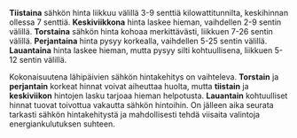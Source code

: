 **Tiistaina** sähkön hinta liikkuu välillä 3-9 senttiä kilowattitunnilta, keskihinnan ollessa 7 senttiä. **Keskiviikkona** hinta laskee hieman, vaihdellen 2-9 sentin välillä. **Torstaina** sähkön hinta kohoaa merkittävästi, liikkuen 7-26 sentin välillä. **Perjantaina** hinta pysyy korkealla, vaihdellen 5-25 sentin välillä. **Lauantaina** hinta laskee hieman, mutta pysyy silti kohtuullisena, liikkuen 5-12 sentin välillä.

Kokonaisuutena lähipäivien sähkön hintakehitys on vaihteleva. **Torstain** ja **perjantain** korkeat hinnat voivat aiheuttaa huolta, mutta **tiistain** ja **keskiviikon** hintojen lasku tarjoaa hieman helpotusta. **Lauantain** kohtuulliset hinnat tuovat toivottua vakautta sähkön hintoihin. On jälleen aika seurata tarkasti sähkön hintakehitystä ja mahdollisesti tehdä viisaita valintoja energiankulutuksen suhteen.